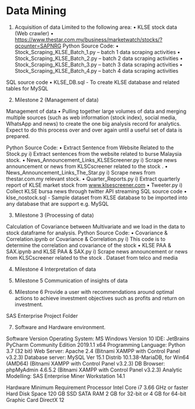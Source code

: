 # Data Mining 

1) Acquisition of data 
Limited to the following area: 
•	KLSE stock data (Web crawler)
•	https://www.thestar.com.my/business/marketwatch/stocks/?qcounter=SAPNRG
Python Source Code:
•	Stock_Scraping_KLSE_Batch_1.py – batch 1 data scraping activities
•	Stock_Scraping_KLSE_Batch_2.py – batch 2 data scraping activities
•	Stock_Scraping_KLSE_Batch_3.py – batch 3 data scraping activities
•	Stock_Scraping_KLSE_Batch_4.py – batch 4 data scraping activities

SQL source code
•	KLSE_DB.sql - To create KLSE database and related tables for MySQL

2)	Milestone 2 (Management of data)

Management of data
•	Pulling together large volumes of data and merging multiple sources (such as web information (stock index), social media, WhatsApp and news) to create the one big analysis record for analytics. Expect to do this process over and over again until a useful set of data is prepared.

Python Source Code:
•	Extract Sentence from Website Related to the Stock.py
i)	Extract sentences from the website related to burse Malaysia stock.
•	News_Announcement_Links_KLSEScreener.py
i)	Scrape news announcement or news  from KLSCscreener related to the stock .
•	News_Announcement_Links_The_Star.py
i)	Scrape news from thestar.com.my relevant stock.
•	Quarter_Reports.py
i)	Extract quarterly report of KLSE market stock from www.klsescreener.com
•	Tweeter.py
i)	Collect KLSE bursa news through twitter API streaming
SQL source code
•	klse_nostock.sql - Sample dataset from KLSE database to be imported into any database that are support e.g. MySQL

3)	Milestone 3 (Processing of data)

Calculation of Covariance between Multivariate and we load in the data to stock dataframe for analysis.
Python Source Code:
•	Covariance & Correlation.ipynb or Covariance & Correlation.py
i)	This code is to determine the correlation and covariance of the stock
•	KLSE PAA & SAX.ipynb and KLSE PAA & SAX.py
i)	Scrape news announcement or news  from KLSCscreener related to the stock .
Dataset from telco and media

4)	Milestone 4 
Interpretation of data

5)	Milestone 5 
Communication of insights of data 

6)	Milestone 6 
Provide a user with recommendations around optimal actions to achieve investment objectives such as profits and return on investment.

SAS Enterprise Project Folder 

7)	Software and Hardware environment. 

Software 	Version 
Operating System:	 MS Windows Version 10
IDE:	JetBrains PyCharm Community Edition 2019.1.1 x64
Programming Language:	Python 3.7 (32 bit)
Web Server:	Apache 2.4 (Bitnami XAMPP with Control Panel v3.2.3)
Database server: MySQL Ver 15.1 Distrib 10.1.38-MariaDB, for Win64 (AMD64) (Bitnami XAMPP with Control Panel v3.2.3)
DB Browser: phpMyAdmin 4.6.5.2 (Bitnami XAMPP with Control Panel v3.2.3)
Analytic Modelling: SAS Enterprise Miner Workstation 14.1

Hardware	Minimum Requirement
Processor	Intel Core i7 3.66 GHz or faster
Hard Disk Space	120 GB SSD SATA
RAM	2 GB for 32-bit or 4 GB for 64-bit
Graphic Card	DirectX 12


